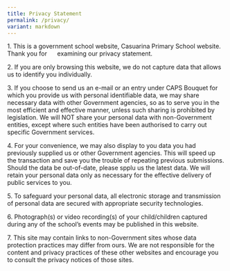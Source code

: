 ```yaml
---
title: Privacy Statement
permalink: /privacy/
variant: markdown
---
```

1\. This is a government school website, Casuarina Primary School website. Thank you for      examining our privacy statement.

2\. If you are only browsing this website, we do not capture data that allows us to identify you individually.

3\. If you choose to send us an e-mail or an entry under CAPS Bouquet for which you provide us with personal identifiable data, we may share necessary data with other Government agencies, so as to serve you in the most efficient and effective manner, unless such sharing is prohibited by legislation. We will NOT share your personal data with non-Government entities, except where such entities have been authorised to carry out specific Government services.

4\. For your convenience, we may also display to you data you had previously supplied us or other Government agencies. This will speed up the transaction and save you the trouble of repeating previous submissions. Should the data be out-of-date, please spplu us the latest data. We will retain your personal data only as necessary for the effective delivery of public services to you.

5\. To safeguard your personal data, all electronic storage and transmission of personal data are secured with appropriate security technologies.

6\. Photograph(s) or video recording(s) of your child/children captured during any of the school’s events may be published in this website.

7\. This site may contain links to non-Government sites whose data protection practices may differ from ours. We are not responsible for the content and privacy practices of these other websites and encourage you to consult the privacy notices of those sites.